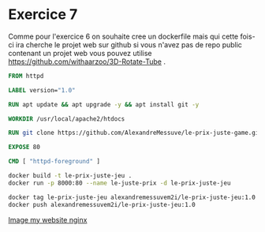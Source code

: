 # Exercice 7

Comme pour l'exercice 6 on souhaite cree un dockerfile mais qui cette fois-ci ira cherche le projet web sur github si vous n'avez pas de repo public contenant un projet web vous pouvez utilise https://github.com/withaarzoo/3D-Rotate-Tube .

```dockerfile
FROM httpd

LABEL version="1.0"

RUN apt update && apt upgrade -y && apt install git -y

WORKDIR /usr/local/apache2/htdocs

RUN git clone https://github.com/AlexandreMessuve/le-prix-juste-game.git && mv ./le-prix-juste-game/* ./ && rm -r ./le-prix-juste-game

EXPOSE 80

CMD [ "httpd-foreground" ]
```

```bash
docker build -t le-prix-juste-jeu .
docker run -p 8000:80 --name le-juste-prix -d le-prix-juste-jeu
```
```bash
docker tag le-prix-juste-jeu alexandremessuvem2i/le-prix-juste-jeu:1.0
docker push alexandremessuvem2i/le-prix-juste-jeu:1.0
```
[Image my website nginx](https://hub.docker.com/r/alexandremessuvem2i/le-prix-juste-jeu)